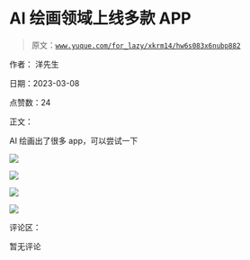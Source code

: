 # AI 绘画领域上线多款 APP

> 原文：[`www.yuque.com/for_lazy/xkrm14/hw6s083x6nubp882`](https://www.yuque.com/for_lazy/xkrm14/hw6s083x6nubp882)



作者： 洋先生 

日期：2023-03-08 

点赞数：24 

正文： 

AI 绘画出了很多 app，可以尝试一下 

![](img/7918a1e646de3115139a150a773b95d4.png) 

![](img/9c5b09bfb557e85bf9fd9ce86a009f60.png) 

![](img/0959bb90da56abb869b4aa08f7dee44e.png) 

![](img/a4d6454126a1a1cd37d9b5ff6ea4b807.png) 

评论区： 

暂无评论 


